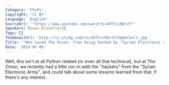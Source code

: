 ```yaml
---
Category: 'ChiPy'
Copyright: 'CC BY'
Language: 'English'
SourceUrl: '"https://www.youtube.com/watch?v=dXTtcs6DrzY"'
Speakers: [Sean Bloomfield]
Tags: []
ThumbnailUrl: 'http://i1.ytimg.com/vi/dXTtcs6DrzY/hqdefault.jpg'
Title: '"Who saved The Onion, from being hacked by "Syrian Electronic Army'
date: '2013-05-09'
---
```

Well, this isn't at all Python related (or even all that technical), but at The Onion, we recently had a little run-in with the "hackers" from the "Syrian Electronic Army", and could talk about some lessons learned from that, if there's any interest.
